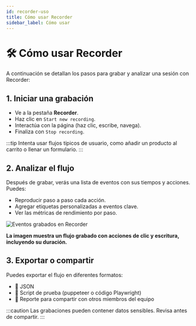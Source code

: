 ```yaml
---
id: recorder-uso
title: Cómo usar Recorder
sidebar_label: Cómo usar
---
```


# 🛠 Cómo usar Recorder

A continuación se detallan los pasos para grabar y analizar una sesión con Recorder:

## 1. Iniciar una grabación

- Ve a la pestaña **Recorder**.
- Haz clic en `Start new recording`.
- Interactúa con la página (haz clic, escribe, navega).
- Finaliza con `Stop recording`.

:::tip
Intenta usar flujos típicos de usuario, como añadir un producto al carrito o llenar un formulario.
:::

## 2. Analizar el flujo

Después de grabar, verás una lista de eventos con sus tiempos y acciones. Puedes:

- Reproducir paso a paso cada acción.
- Agregar etiquetas personalizadas a eventos clave.
- Ver las métricas de rendimiento por paso.

![Eventos grabados en Recorder](/img/recorder-flujo.png)

**La imagen muestra un flujo grabado con acciones de clic y escritura, incluyendo su duración.**

## 3. Exportar o compartir

Puedes exportar el flujo en diferentes formatos:

- 📁 JSON
- 🧪 Script de prueba (puppeteer o código Playwright)
- 📝 Reporte para compartir con otros miembros del equipo

:::caution
Las grabaciones pueden contener datos sensibles. Revisa antes de compartir.
:::
